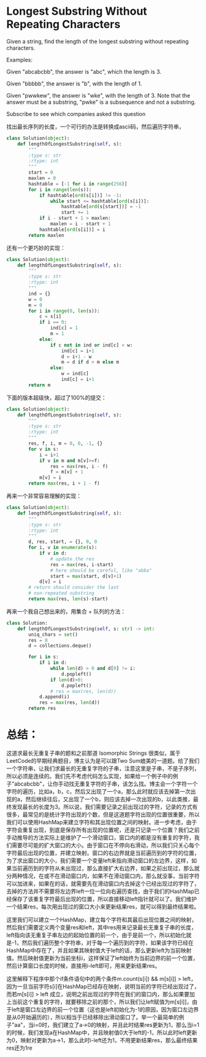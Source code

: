 # Longest Substring Without Repeating Characters

Given a string, find the length of the longest substring without repeating characters.

Examples:

Given "abcabcbb", the answer is "abc", which the length is 3.

Given "bbbbb", the answer is "b", with the length of 1.

Given "pwwkew", the answer is "wke", with the length of 3. Note that the answer must be a substring, "pwke" is a subsequence and not a substring.

Subscribe to see which companies asked this question

找出最长序列的长度，一个可行的办法是转换成ascii码，然后遍历字符串，

```python
class Solution(object):
    def lengthOfLongestSubstring(self, s):
        """
        :type s: str
        :rtype: int
        """
        start = 0
        maxlen = 0
        hashtable = [-1 for i in range(256)]
        for i in range(len(s)):
            if hashtable[ord(s[i])] != -1:
                while start <= hashtable[ord(s[i])]:
                    hashtable[ord(s[start])] = -1
                    start += 1
            if i - start + 1 > maxlen:
                maxlen = i - start + 1
            hashtable[ord(s[i])] = i
        return maxlen
```

还有一个更巧妙的实现：

```Python
class Solution(object):
    def lengthOfLongestSubstring(self, s):
        """
        :type s: str
        :rtype: int
        """
        ind = {}
        w = 0
        m = 0
        for i in range(0, len(s)):
            c = s[i]
            if i == 0:
                ind[c] = 1
                m = 1
            else:
                if c not in ind or ind[c] < w:
                    ind[c] = i+1
                    d = i+1 - w
                    m = d if d > m else m  
                else:
                    w = ind[c]
                    ind[c] = i+1            
        return m
```

下面的版本超级快，超过了100%的提交：

```python
class Solution(object):
    def lengthOfLongestSubstring(self, s):
        """
        :type s: str
        :rtype: int
        """
        res, f, i, m = 0, 0, -1, {}
        for v in s:
            i = i+1
            if v in m and m[v]>=f:
                res = max(res, i - f)
                f = m[v] + 1
            m[v] = i
        return max(res, i + 1 - f)
```

再来一个非常容易理解的实现：

```Python
class Solution(object):
    def lengthOfLongestSubstring(self, s):
        """
        :type s: str
        :rtype: int
        """
        d, res, start, = {}, 0, 0
        for i, v in enumerate(s):
            if v in d:
                # update the res
                res = max(res, i-start)
                # here should be careful, like "abba"
                start = max(start, d[v]+1)
            d[v] = i
        # return should consider the last
        # non-repeated substring
        return max(res, len(s)-start)
```

再来一个我自己想出来的，用集合 + 队列的方法：

```Python
class Solution:
    def lengthOfLongestSubstring(self, s: str) -> int:
        uniq_chars = set()
        res = 0
        d = collections.deque()

        for i in s:
            if i in d:
                while len(d) > 0 and d[0] != i:
                    d.popleft()
                if len(d)>0:
                    d.popleft()
                # res = max(res, len(d))
            d.append(i)
            res = max(res, len(d))
        return res
```

# 总结：
这道求最长无重复子串的题和之前那道 Isomorphic Strings 很类似，属于LeetCode的早期经典题目，博主认为是可以跟Two Sum媲美的一道题。给了我们一个字符串，让我们求最长的无重复字符的子串，注意这里是子串，不是子序列，所以必须是连续的。我们先不考虑代码怎么实现，如果给一个例子中的例子"abcabcbb"，让你手动找无重复字符的子串，该怎么找。博主会一个字符一个字符的遍历，比如a，b，c，然后又出现了一个a，那么此时就应该去掉第一次出现的a，然后继续往后，又出现了一个b，则应该去掉一次出现的b，以此类推，最终发现最长的长度为3。所以说，我们需要记录之前出现过的字符，记录的方式有很多，最常见的是统计字符出现的个数，但是这道题字符出现的位置很重要，所以我们可以使用HashMap来建立字符和其出现位置之间的映射。进一步考虑，由于字符会重复出现，到底是保存所有出现的位置呢，还是只记录一个位置？我们之前手动推导的方法实际上是维护了一个滑动窗口，窗口内的都是没有重复的字符，我们需要尽可能的扩大窗口的大小。由于窗口在不停向右滑动，所以我们只关心每个字符最后出现的位置，并建立映射。窗口的右边界就是当前遍历到的字符的位置，为了求出窗口的大小，我们需要一个变量left来指向滑动窗口的左边界，这样，如果当前遍历到的字符从未出现过，那么直接扩大右边界，如果之前出现过，那么就分两种情况，在或不在滑动窗口内，如果不在滑动窗口内，那么就没事，当前字符可以加进来，如果在的话，就需要先在滑动窗口内去掉这个已经出现过的字符了，去掉的方法并不需要将左边界left一位一位向右遍历查找，由于我们的HashMap已经保存了该重复字符最后出现的位置，所以直接移动left指针就可以了。我们维护一个结果res，每次用出现过的窗口大小来更新结果res，就可以得到最终结果啦。

这里我们可以建立一个HashMap，建立每个字符和其最后出现位置之间的映射，然后我们需要定义两个变量res和left，其中res用来记录最长无重复子串的长度，left指向该无重复子串左边的起始位置的前一个，由于是前一个，所以初始化就是-1，然后我们遍历整个字符串，对于每一个遍历到的字符，如果该字符已经在HashMap中存在了，并且如果其映射值大于left的话，那么更新left为当前映射值。然后映射值更新为当前坐标i，这样保证了left始终为当前边界的前一个位置，然后计算窗口长度的时候，直接用i-left即可，用来更新结果res。

这里解释下程序中那个if条件语句中的两个条件m.count(s[i]) && m[s[i]] > left，因为一旦当前字符s[i]在HashMap已经存在映射，说明当前的字符已经出现过了，而若m[s[i]] > left 成立，说明之前出现过的字符在我们的窗口内，那么如果要加上当前这个重复的字符，就要移除之前的那个，所以我们让left赋值为m[s[i]]，由于left是窗口左边界的前一个位置（这也是left初始化为-1的原因，因为窗口左边界是从0开始遍历的），所以相当于已经移除出滑动窗口了。举一个最简单的例子"aa"，当i=0时，我们建立了a->0的映射，并且此时结果res更新为1，那么当i=1的时候，我们发现a在HashMap中，并且映射值0大于left的-1，所以此时left更新为0，映射对更新为a->1，那么此时i-left还为1，不用更新结果res，那么最终结果res还为1re

